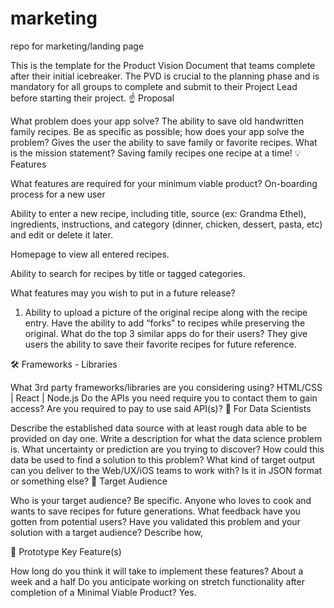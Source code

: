 # marketing
repo for marketing/landing page


This is the template for the Product Vision Document that teams complete after their initial icebreaker. The PVD is crucial to the planning phase and is mandatory for all groups to complete and submit to their Project Lead before starting their project.
☝️ Proposal

What problem does your app solve? 
The ability to save old handwritten family recipes.
Be as specific as possible; how does your app solve the problem?
Gives the user the ability to save family or favorite recipes.
What is the mission statement?
Saving family recipes one recipe at a time!
💡 Features

What features are required for your minimum viable product?
On-boarding process for a new user


Ability to enter a new recipe, including title, source (ex: Grandma Ethel), ingredients, instructions, and category (dinner, chicken, dessert, pasta, etc) and edit or delete it later.


Homepage to view all entered recipes.


Ability to search for recipes by title or tagged categories.


What features may you wish to put in a future release?
1. Ability to upload a picture of the original recipe along with the recipe entry.
Have the ability to add “forks” to recipes while preserving the original.
What do the top 3 similar apps do for their users?
They give users the ability to save their favorite recipes for future reference.

🛠 Frameworks - Libraries

What 3rd party frameworks/libraries are you considering using?
HTML/CSS | React | Node.js
Do the APIs you need require you to contact them to gain access?
Are you required to pay to use said API(s)?
🧮 For Data Scientists

Describe the established data source with at least rough data able to be provided on day one.
Write a description for what the data science problem is. What uncertainty or prediction are you trying to discover? How could this data be used to find a solution to this problem?
What kind of target output can you deliver to the Web/UX/iOS teams to work with? Is it in JSON format or something else?
🎯 Target Audience

Who is your target audience? Be specific.
Anyone who loves to cook and wants to save recipes for future generations.
What feedback have you gotten from potential users?
Have you validated this problem and your solution with a target audience? Describe how,



🔑 Prototype Key Feature(s)

How long do you think it will take to implement these features?
About a week and a half
Do you anticipate working on stretch functionality after completion of a Minimal Viable Product?
Yes.

